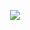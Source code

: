 <p align="center">
  <img src="https://capsule-render.vercel.app/api?text=Hello Fellow Coder!🕹️&animation=fadeIn&type=waving&color=gradient&height=100"/>
</p>

